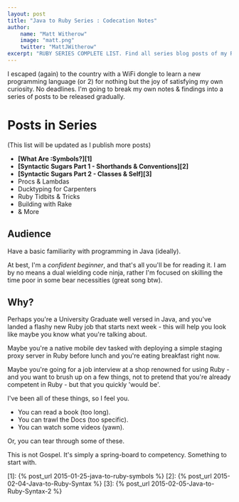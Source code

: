 ```yaml
---
layout: post
title: "Java to Ruby Series : Codecation Notes"
author: 
    name: "Matt Witherow"
    image: "matt.png"
    twitter: "MattJWitherow"
excerpt: "RUBY SERIES COMPLETE LIST. Find all series blog posts of my Ruby Codecation notes."
---
```


I escaped (again) to the country with a WiFi dongle to learn a new programming language (or 2) for nothing but the joy of satisfying my own curiosity. No deadlines. I'm going to break my own notes & findings into a series of posts to be released gradually.

# Posts in Series 
(This list will be updated as I publish more posts)

+ **[What Are :Symbols?][1]**
+ **[Syntactic Sugars Part 1 - Shorthands & Conventions][2]** 
+ **[Syntactic Sugars Part 2 - Classes & Self][3]**
+ Procs & Lambdas
+ Ducktyping for Carpenters
+ Ruby Tidbits & Tricks
+ Building with Rake
+ & More

## Audience  

Have a basic familiarity with programming in Java (ideally).  

At best, I'm a *confident beginner*, and that's all you'll be for reading it. I am by no means a dual wielding code ninja, rather I'm focused on skilling the time poor in some bear necessities (great song btw). 

## Why?

Perhaps you're a University Graduate well versed in Java, and you've landed a flashy new Ruby job that starts next week - this will help you look like maybe you know what you're talking about.  

Maybe you're a native mobile dev tasked with deploying a simple staging proxy server in Ruby before lunch and you're eating breakfast right now.  

Maybe you're going for a job interview at a shop renowned for using Ruby - and you want to brush up on a few things, not to pretend that you're already competent in Ruby - but that you quickly 'would be'.  

I've been all of these things, so I feel you. 

+ You can read a book (too long).
+ You can trawl the Docs (too specific).
+ You can watch some videos (yawn). 

Or, you can tear through some of these. 

This is not Gospel. It's simply a spring-board to competency. Something to start with.

[1]: {% post_url 2015-01-25-java-to-ruby-symbols %}
[2]: {% post_url 2015-02-04-Java-to-Ruby-Syntax %} 
[3]: {% post_url 2015-02-05-Java-to-Ruby-Syntax-2 %}  
